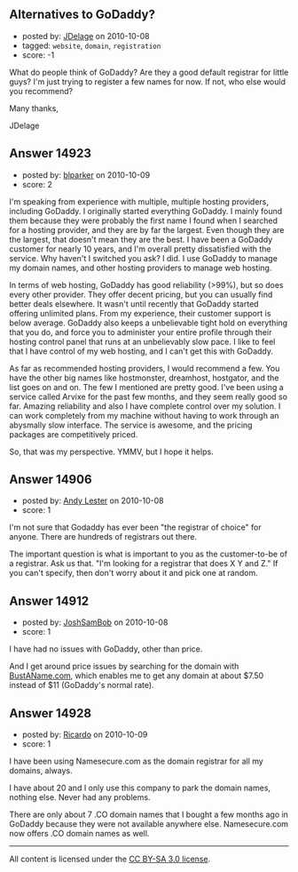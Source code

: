 ## Alternatives to GoDaddy?

- posted by: [JDelage](https://stackexchange.com/users/-1/2505-jdelage) on 2010-10-08
- tagged: `website`, `domain`, `registration`
- score: -1

What do people think of GoDaddy?  Are they a good default registrar for little guys?  I'm just trying to register a few names for now.  If not, who else would you recommend?

Many thanks,

JDelage


## Answer 14923

- posted by: [blparker](https://stackexchange.com/users/-1/4449-blparker) on 2010-10-09
- score: 2

I'm speaking from experience with multiple, multiple hosting providers, including GoDaddy. I originally started everything GoDaddy. I mainly found them because they were probably the first name I found when I searched for a hosting provider, and they are by far the largest. Even though they are the largest, that doesn't mean they are the best. I have been a GoDaddy customer for nearly 10 years, and I'm overall pretty dissatisfied with the service. Why haven't I switched you ask? I did. I use GoDaddy to manage my domain names, and other hosting providers to manage web hosting. 

In terms of web hosting, GoDaddy has good reliability (>99%),  but so does every other provider. They offer decent pricing, but you can usually find better deals elsewhere. It wasn't until recently that GoDaddy started offering unlimited plans. From my experience, their customer support is below average. GoDaddy also keeps a unbelievable tight hold on everything that you do, and force you to administer your entire profile through their hosting control panel that runs at an unbelievably slow pace. I like to feel that I have control of my web hosting, and I can't get this with GoDaddy.

As far as recommended hosting providers, I would recommend a few. You have the other big names like hostmonster, dreamhost, hostgator, and the list goes on and on. The few I mentioned are pretty good. I've been using a service called Arvixe for the past few months, and they seem really good so far. Amazing reliability and also I have complete control over my solution. I can work completely from my machine without having to work through an abysmally slow interface. The service is awesome, and the pricing packages are competitively priced. 

So, that was my perspective. YMMV, but I hope it helps.


## Answer 14906

- posted by: [Andy Lester](https://stackexchange.com/users/-1/4729-andy-lester) on 2010-10-08
- score: 1

I'm not sure that Godaddy has ever been "the registrar of choice" for anyone.  There are hundreds of registrars out there.

The important question is what is important to you as the customer-to-be of a registrar.  Ask us that.  "I'm looking for a registrar that does X Y and Z."  If you can't specify, then don't worry about it and pick one at random.


## Answer 14912

- posted by: [JoshSamBob](https://stackexchange.com/users/-1/940-joshsambob) on 2010-10-08
- score: 1

<p>I have had no issues with GoDaddy, other than price.</p>

<p>And I get around price issues by searching for the domain with <a href="http://BustAName.com" rel="nofollow">BustAName.com</a>, which enables me to get any domain at about $7.50 instead of $11 (GoDaddy's normal rate).</p>



## Answer 14928

- posted by: [Ricardo](https://stackexchange.com/users/-1/42-ricardo) on 2010-10-09
- score: 1

I have been using Namesecure.com as the domain registrar for all my domains, always.

I have about 20 and I only use this company to park the domain names, nothing else. Never had any problems.

There are only about 7 .CO domain names that I bought a few months ago in GoDaddy because they were not available anywhere else. Namesecure.com now offers .CO domain names as well.



---

All content is licensed under the [CC BY-SA 3.0 license](https://creativecommons.org/licenses/by-sa/3.0/).
